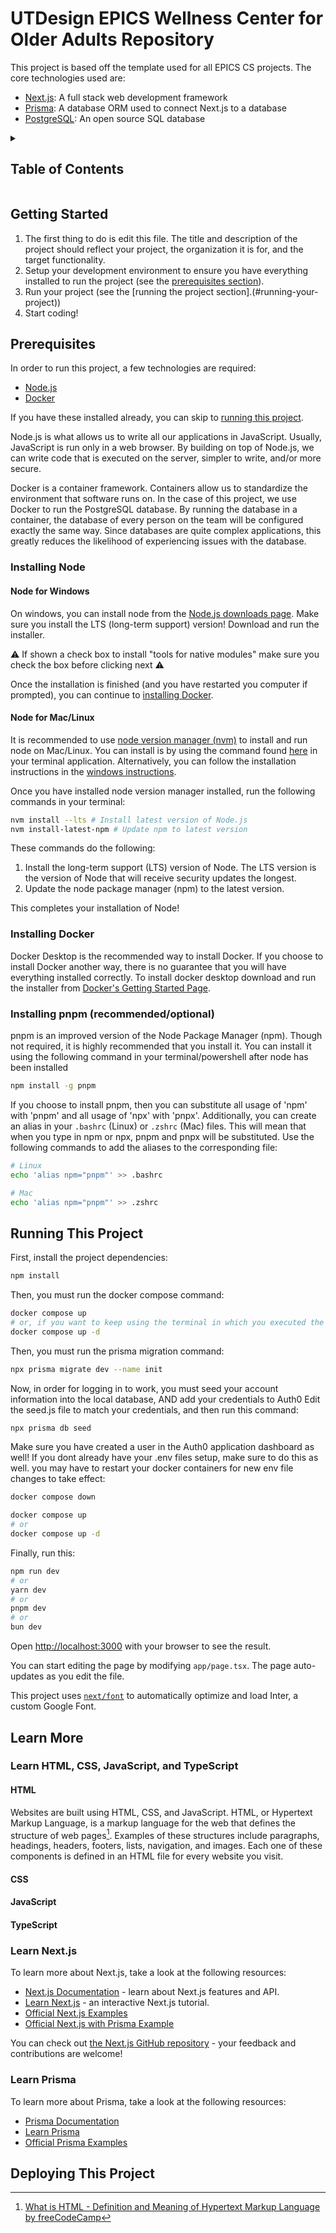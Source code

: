 # UTDesign EPICS Wellness Center for Older Adults Repository
 
This project is based off the template used for all EPICS CS projects. The core technologies used are:

- [Next.js](https://nextjs.org): A full stack web development framework
- [Prisma](https://prisma.io): A database ORM used to connect Next.js to a database
- [PostgreSQL](https://www.postgresql.org): An open source SQL database

<!-- markdownlint-disable-next-line MD033 -->
<details><summary><h2>Table of Contents</h2></summary>

- [Getting Started](#getting-started)
- [Prerequisites](#prerequisites)
  - [Installing Node](#installing-node)
    - [Node for Windows](#node-for-windows)
    - [Node for Mac/Linux](#node-for-maclinux)
  - [Installing Docker](#installing-docker)
  - [Installing pnpm (recommended/optional)](#installing-pnpm-recommendedoptional)
- [Running This Project](#running-this-project)
- [Learn More](#learn-more)
  - [Learn HTML, CSS, JavaScript, and TypeScript](#learn-html-css-javascript-and-typescript)
    - [HTML](#html)
    - [CSS](#css)
    - [JavaScript](#javascript)
    - [TypeScript](#typescript)
  - [Learn Next.js](#learn-nextjs)
  - [Learn Prisma](#learn-prisma)
- [Deploying This Project](#deploying-this-project)

</details>

## Getting Started

1. The first thing to do is edit this file. The title and description of the project should reflect your project, the organization it is for, and the target functionality.
2. Setup your development environment to ensure you have everything installed to run the project (see the [prerequisites section](#prerequisites)).
3. Run your project (see the [running the project section].(#running-your-project))
4. Start coding!

## Prerequisites

In order to run this project, a few technologies are required:

- [Node.js](https://nodejs.org)
- [Docker](https://www.docker.com)

If you have these installed already, you can skip to [running this project](#running-this-project).

Node.js is what allows us to write all our applications in JavaScript. Usually, JavaScript is run only in a web browser. By building on top of Node.js, we can write code that is executed on the server, simpler to write, and/or more secure.

Docker is a container framework. Containers allow us to standardize the environment that software runs on. In the case of this project, we use Docker to run the PostgreSQL database. By running the database in a container, the database of every person on the team will be configured exactly the same way. Since databases are quite complex applications, this greatly reduces the likelihood of experiencing issues with the database.

### Installing Node

#### Node for Windows

On windows, you can install node from the [Node.js downloads page](https://nodejs.org/en/download). Make sure you install the LTS (long-term support) version! Download and run the installer.

:warning: If shown a check box to install "tools for native modules" make sure you check the box before clicking next :warning:

Once the installation is finished (and you have restarted you computer if prompted), you can continue to [installing Docker](#installing-docker).

#### Node for Mac/Linux

It is recommended to use [node version manager (nvm)](https://github.com/nvm-sh/nvm) to install and run node on Mac/Linux. You can install is by using the command found [here](https://github.com/nvm-sh/nvm#installing-and-updating) in your terminal application. Alternatively, you can follow the installation instructions in the [windows instructions](#node-for-windows).

Once you have installed node version manager installed, run the following commands in your terminal:

```bash
nvm install --lts # Install latest version of Node.js
nvm install-latest-npm # Update npm to latest version
```

These commands do the following:

1. Install the long-term support (LTS) version of Node. The LTS version is the version of Node that will receive security updates the longest.
2. Update the node package manager (npm) to the latest version.

This completes your installation of Node!

### Installing Docker

Docker Desktop is the recommended way to install Docker. If you choose to install Docker another way, there is no guarantee that you will have everything installed correctly. To install docker desktop download and run the installer from [Docker's Getting Started Page](https://www.docker.com/get-started/).

### Installing pnpm (recommended/optional)

pnpm is an improved version of the Node Package Manager (npm). Though not required, it is highly recommended that you install it. You can install it using the following command in your terminal/powershell after node has been installed

```bash
npm install -g pnpm
```

If you choose to install pnpm, then you can substitute all usage of 'npm' with 'pnpm' and all usage of 'npx' with 'pnpx'. Additionally, you can create an alias in your `.bashrc` (Linux) or `.zshrc` (Mac) files. This will mean that when you type in npm or npx, pnpm and pnpx will be substituted. Use the following commands to add the aliases to the corresponding file:

```bash
# Linux
echo 'alias npm="pnpm"' >> .bashrc

# Mac
echo 'alias npm="pnpm"' >> .zshrc
```

## Running This Project

First, install the project dependencies:

```bash
npm install
```

Then, you must run the docker compose command:

```bash
docker compose up
# or, if you want to keep using the terminal in which you executed the command
docker compose up -d
```

Then, you must run the prisma migration command:

```bash
npx prisma migrate dev --name init
``` 

Now, in order for logging in to work, you must seed your account information into the local database, AND add your credentials to Auth0
Edit the seed.js file to match your credentials, and then run this command:

```bash
npx prisma db seed
```

Make sure you have created a user in the Auth0 application dashboard as well!
If you dont already have your .env files setup, make sure to do this as well. you may have to restart your
docker containers for new env file changes to take effect:

```bash
docker compose down

docker compose up
# or
docker compose up -d
```

Finally, run this:

```bash
npm run dev
# or
yarn dev
# or
pnpm dev
# or
bun dev
```

Open [http://localhost:3000](http://localhost:3000) with your browser to see the result.

You can start editing the page by modifying `app/page.tsx`. The page auto-updates as you edit the file.

This project uses [`next/font`](https://nextjs.org/docs/basic-features/font-optimization) to automatically optimize and load Inter, a custom Google Font.

## Learn More

### Learn HTML, CSS, JavaScript, and TypeScript

#### HTML

Websites are built using HTML, CSS, and JavaScript. HTML, or Hypertext Markup Language, is a markup language for the web that defines the structure of web pages[^1]. Examples of these structures include paragraphs, headings, headers, footers, lists, navigation, and images. Each one of these components is defined in an HTML file for every website you visit.

[^1]: [What is HTML - Definition and Meaning of Hypertext Markup Language by freeCodeCamp](https://www.freecodecamp.org/news/what-is-html-definition-and-meaning/)

#### CSS

#### JavaScript

#### TypeScript

### Learn Next.js

To learn more about Next.js, take a look at the following resources:

- [Next.js Documentation](https://nextjs.org/docs) - learn about Next.js features and API.
- [Learn Next.js](https://nextjs.org/learn) - an interactive Next.js tutorial.
- [Official Next.js Examples](https://github.com/vercel/next.js/tree/canary/examples)
- [Official Next.js with Prisma Example](https://github.com/prisma/prisma-examples/tree/latest/typescript/rest-nextjs-api-routes)

You can check out [the Next.js GitHub repository](https://github.com/vercel/next.js/) - your feedback and contributions are welcome!

### Learn Prisma

To learn more about Prisma, take a look at the following resources:

- [Prisma Documentation](https://www.prisma.io/docs)
- [Learn Prisma](https://www.prisma.io/learn)
- [Official Prisma Examples](https://github.com/prisma/prisma-examples)

## Deploying This Project
